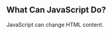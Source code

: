 <!DOCTYPE html>
<html>


<body>
<h2>What Can JavaScript Do?</h2>
<p id="demo">JavaScript can change HTML content.</p>
